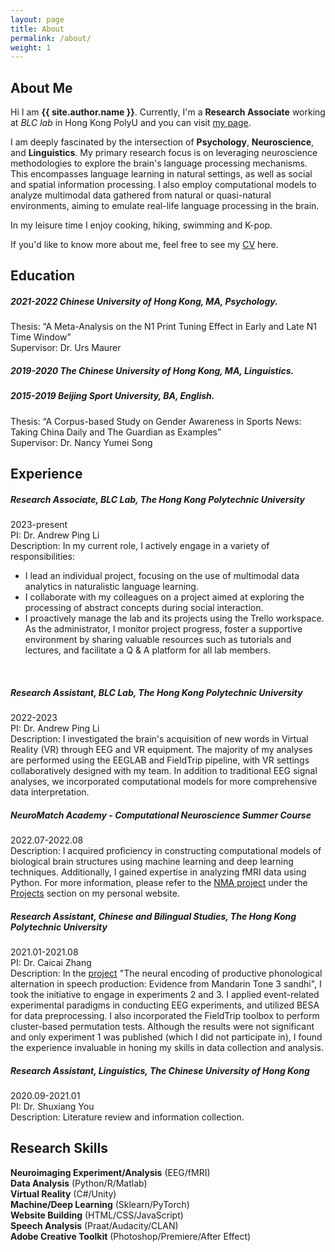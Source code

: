```yaml
---
layout: page
title: About
permalink: /about/
weight: 1
---
```


## About Me

Hi I am **{{ site.author.name }}**. Currently, I'm a **Research Associate** working at *BLC lab* in Hong Kong PolyU and you can visit [my page](https://blclab.org/xinyi-ye/). 

I am deeply fascinated by the intersection of **Psychology**, **Neuroscience**, and **Linguistics**. My primary research focus is on leveraging neuroscience methodologies to explore the brain's language processing mechanisms. This encompasses language learning in natural settings, as well as social and spatial information processing. I also employ computational models to analyze multimodal data gathered from natural or quasi-natural environments, aiming to emulate real-life language processing in the brain.

In my leisure time I enjoy cooking, hiking, swimming and K-pop.

If you'd like to know more about me, feel free to see my [CV](https://alexxyye.github.io/docs/CV230803.pdf) here.


## Education

##### 2021-2022   **Chinese University of Hong Kong, MA, Psychology.** 
Thesis: “A Meta-Analysis on the N1 Print Tuning Effect in Early and Late N1 Time Window”\
Supervisor: Dr. Urs Maurer
<br>

##### 2019-2020   **The Chinese University of Hong Kong, MA, Linguistics.** 
##### 2015-2019   **Beijing Sport University, BA, English.** 
Thesis: “A Corpus-based Study on Gender Awareness in Sports News: Taking China Daily and The Guardian as Examples”\
Supervisor: Dr. Nancy Yumei Song
<br>

## Experience

##### **Research Associate**, BLC Lab, The Hong Kong Polytechnic University
2023-present\
PI: Dr. Andrew Ping Li\
Description: In my current role, I actively engage in a variety of responsibilities:

- I lead an individual project, focusing on the use of multimodal data analytics in naturalistic language learning.
- I collaborate with my colleagues on a project aimed at exploring the processing of abstract concepts during social interaction.
- I proactively manage the lab and its projects using the Trello workspace. As the administrator, I monitor project progress, foster a supportive environment by sharing valuable resources such as tutorials and lectures, and facilitate a Q & A platform for all lab members.
<br>

##### **Research Assistant**, BLC Lab, The Hong Kong Polytechnic University
2022-2023\
PI: Dr. Andrew Ping Li\
Description: I investigated the brain's acquisition of new words in Virtual Reality (VR) through EEG and VR equipment. The majority of my analyses are performed using the EEGLAB and FieldTrip pipeline, with VR settings collaboratively designed with my team. In addition to traditional EEG signal analyses, we incorporated computational models for more comprehensive data interpretation.
<br>

##### NeuroMatch Academy - **Computational Neuroscience Summer Course**
2022.07-2022.08\
Description: I acquired proficiency in constructing computational models of biological brain structures using machine learning and deep learning techniques. Additionally, I gained expertise in analyzing fMRI data using Python. For more information, please refer to the [NMA project](https://github.com/SocialDragonsNeuromatch/NeuromatchProject) under the [Projects](https://alexxyye.github.io/projects/) section on my personal website.
<br>

##### **Research Assistant**, Chinese and Bilingual Studies, The Hong Kong Polytechnic University
2021.01-2021.08\
PI: Dr. Caicai Zhang\
Description: In the [project](https://www.sciencedirect.com/science/article/pii/S0911604422000045) "The neural encoding of productive phonological alternation in speech production: Evidence from Mandarin Tone 3 sandhi", I took the initiative to engage in experiments 2 and 3. I applied event-related experimental paradigms in conducting EEG experiments, and utilized BESA for data preprocessing. I also incorporated the FieldTrip toolbox to perform cluster-based permutation tests. Although the results were not significant and only experiment 1 was published (which I did not participate in), I found the experience invaluable in honing my skills in data collection and analysis.
<br>

##### **Research Assistant**, Linguistics, The Chinese University of Hong Kong
2020.09-2021.01\
PI: Dr. Shuxiang You\
Description: Literature review and information collection.
<br>


## Research Skills

**Neuroimaging Experiment/Analysis**    (EEG/fMRI) \
**Data Analysis**   (Python/R/Matlab) \
**Virtual Reality**     (C#/Unity) \
**Machine/Deep Learning**    (Sklearn/PyTorch) \
**Website Building**    (HTML/CSS/JavaScript) \
**Speech Analysis**     (Praat/Audacity/CLAN) \
**Adobe Creative Toolkit**  (Photoshop/Premiere/After Effect) 
